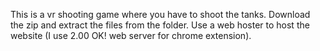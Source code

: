 This is a vr shooting game where you have to shoot the tanks. Download the zip and extract the files from the folder. Use a web hoster to host the website (I use 2.00 OK! web server for chrome extension).  
